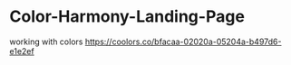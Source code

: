 # Color-Harmony-Landing-Page
working with colors
https://coolors.co/bfacaa-02020a-05204a-b497d6-e1e2ef
